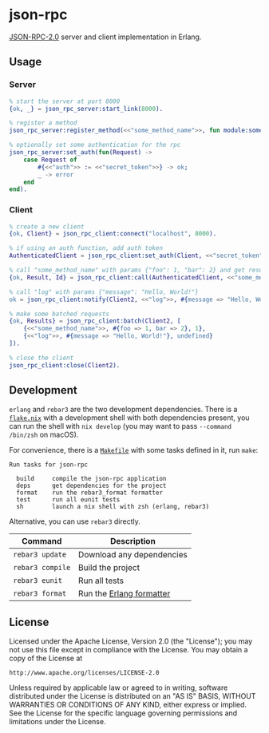 # json-rpc

[JSON-RPC-2.0](https://www.jsonrpc.org/specification) server and client implementation in Erlang.

## Usage

### Server

```erlang
% start the server at port 8000
{ok, _} = json_rpc_server:start_link(8000).

% register a method
json_rpc_server:register_method(<<"some_method_name">>, fun module:some_method/1).

% optionally set some authentication for the rpc
json_rpc_server:set_auth(fun(Request) ->
    case Request of
        #{<<"auth">> := <<"secret_token">>} -> ok;
        _ -> error
    end
end).
```

### Client

```erlang
% create a new client
{ok, Client} = json_rpc_client:connect("localhost", 8000).

% if using an auth function, add auth token
AuthenticatedClient = json_rpc_client:set_auth(Client, <<"secret_token">>).

% call "some_method_name" with params {"foo": 1, "bar": 2} and get result
{ok, Result, Id} = json_rpc_client:call(AuthenticatedClient, <<"some_method_name">>, #{foo => 1, bar => 2}, 1).

% call "log" with params {"message": "Hello, World!"}
ok = json_rpc_client:notify(Client2, <<"log">>, #{message => "Hello, World!"}).

% make some batched requests
{ok, Results} = json_rpc_client:batch(Client2, [
    {<<"some_method_name">>, #{foo => 1, bar => 2}, 1},
    {<<"log">>, #{message => "Hello, World!"}, undefined}
]).

% close the client
json_rpc_client:close(Client2).
```

## Development

`erlang` and `rebar3` are the two development dependencies. There is a [`flake.nix`](./flake.nix) with a development shell with both dependencies present, you can run the shell with `nix develop` (you may want to pass `--command /bin/zsh` on macOS).

For convenience, there is a [`Makefile`](./Makefile) with some tasks defined in it, run `make`:

```
Run tasks for json-rpc

  build     compile the json-rpc application
  deps      get dependencies for the project
  format    run the rebar3_format formatter
  test      run all eunit tests
  sh        launch a nix shell with zsh (erlang, rebar3)
```

Alternative, you can use `rebar3` directly.

|Command|Description|
|-|-|
|`rebar3 update`|Download any dependencies|
|`rebar3 compile`|Build the project|
|`rebar3 eunit`|Run all tests|
|`rebar3 format`|Run the [Erlang formatter](https://github.com/AdRoll/rebar3_format)|

## License

Licensed under the Apache License, Version 2.0 (the "License");
you may not use this file except in compliance with the License.
You may obtain a copy of the License at

    http://www.apache.org/licenses/LICENSE-2.0

Unless required by applicable law or agreed to in writing, software
distributed under the License is distributed on an "AS IS" BASIS,
WITHOUT WARRANTIES OR CONDITIONS OF ANY KIND, either express or implied.
See the License for the specific language governing permissions and
limitations under the License.
